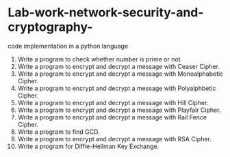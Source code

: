 # Lab-work-network-security-and-cryptography-
code implementation in a python language

1. Write a program to check whether number is prime or not.
2. Write a program to encrypt and decrypt a message with Ceaser Cipher.
3. Write a program to encrypt and decrypt a message with Monoalphabetic Cipher.
4. Write a program to encrypt and decrypt a message with Polyalphbetic Cipher.
5. Write a program to encrypt and decrypt a message with Hill Cipher.
6. Write a program to encrypt and decrypt a message with Playfair Cipher.
7. Write a program to encrypt and decrypt a message with Rail Fence Cipher.
8. Write a program to find GCD.
9. Write a program to encrypt and decrypt a message with RSA Cipher.
10. Write a program for Diffie-Hellman Key Exchange.
